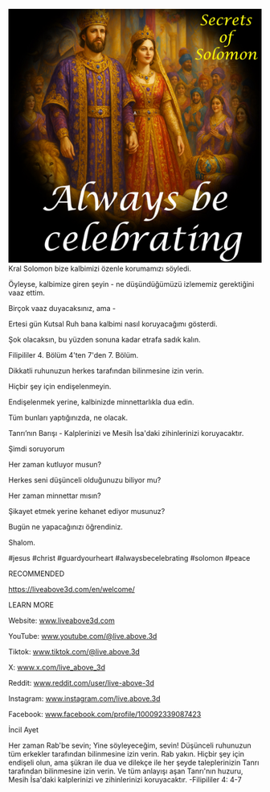 ![Video cover image](../cover.jpg)
Kral Solomon bize kalbimizi özenle korumamızı söyledi.

Öyleyse, kalbimize giren şeyin - ne düşündüğümüzü izlememiz gerektiğini vaaz ettim.

Birçok vaaz duyacaksınız, ama -

Ertesi gün Kutsal Ruh bana kalbimi nasıl koruyacağımı gösterdi.

Şok olacaksın, bu yüzden sonuna kadar etrafa sadık kalın.

Filipililer 4. Bölüm 4'ten 7'den 7. Bölüm.

Dikkatli ruhunuzun herkes tarafından bilinmesine izin verin.

Hiçbir şey için endişelenmeyin.

Endişelenmek yerine, kalbinizde minnettarlıkla dua edin.

Tüm bunları yaptığınızda, ne olacak.

Tanrı’nın Barışı - Kalplerinizi ve Mesih İsa'daki zihinlerinizi koruyacaktır.

Şimdi soruyorum

Her zaman kutluyor musun?

Herkes seni düşünceli olduğunuzu biliyor mu?

Her zaman minnettar mısın?

Şikayet etmek yerine kehanet ediyor musunuz?

Bugün ne yapacağınızı öğrendiniz.

Shalom.

#jesus #christ #guardyourheart #alwaysbecelebrating #solomon #peace


RECOMMENDED



https://liveabove3d.com/en/welcome/

LEARN MORE


Website: www.liveabove3d.com

YouTube: www.youtube.com/@live.above.3d

Tiktok: www.tiktok.com/@live.above.3d

X: www.x.com/live_above_3d

Reddit: www.reddit.com/user/live-above-3d

Instagram: www.instagram.com/live.above.3d

Facebook: www.facebook.com/profile/100092339087423

İncil Ayet


Her zaman Rab'be sevin; Yine söyleyeceğim, sevin! Düşünceli ruhunuzun tüm erkekler tarafından bilinmesine izin verin. Rab yakın. Hiçbir şey için endişeli olun, ama şükran ile dua ve dilekçe ile her şeyde taleplerinizin Tanrı tarafından bilinmesine izin verin. Ve tüm anlayışı aşan Tanrı'nın huzuru, Mesih İsa'daki kalplerinizi ve zihinlerinizi koruyacaktır. -Filipililer 4: 4-7
